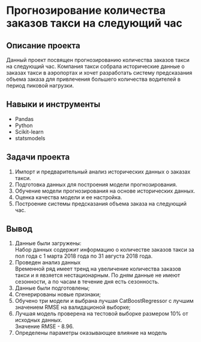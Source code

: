 # Прогнозирование количества заказов такси на следующий час

## Описание проекта
Данный проект посвящен прогнозированию количества заказов такси на следующий час. Компания такси собрала исторические данные о заказах такси в аэропортах и хочет разработать систему предсказания объема заказа для привлечения большего количества водителей в период пиковой нагрузки.

## Навыки и инструменты
- Pandas
- Python
- Scikit-learn
- statsmodels

## Задачи проекта
1. Импорт и предварительный анализ исторических данных о заказах такси.
2. Подготовка данных для построения модели прогнозирования.
3. Обучение модели прогнозирования на основе исторических данных.
4. Оценка качества модели и ее настройка.
5. Построение системы предсказания объема заказа на следующий час.

## Вывод
1. Данные были загружены:
    <br>Набор данных содержит информацию о количестве заказов такси за пол года с 1 марта 2018 года по 31 августа 2018 года.
2. Проведен анализ данных
   <br>Временной ряд имеет тренд на увеличение количества заказов такси и я явзяется нестационарным. По дням данные не имеют сезонности, а по часам в течение дня есть сезонность.
3. Данные были подготовлены; 
4. Сгенерированы новые признаки;
5. Обучено три модели и выбрана лучшая CatBoostRegressor с лучшим значением RMSE на валидационой выборке;
6. Лучшая модель проверена на тестовой выборке размером 10% от исходных данных. 
    <br>Значение RMSE - 8.96.
7. Определены параметры оказывающее влияние на модель
